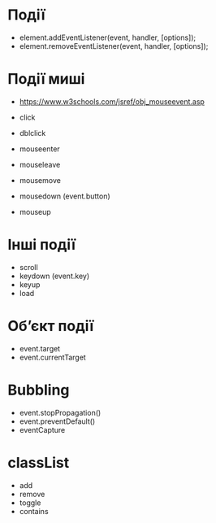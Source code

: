 # Події

-   element.addEventListener(event, handler, [options]);
-   element.removeEventListener(event, handler, [options]);

# Події миші

-   https://www.w3schools.com/jsref/obj_mouseevent.asp

-   click
-   dblclick

-   mouseenter
-   mouseleave
-   mousemove

-   mousedown (event.button)
-   mouseup

# Інші події

-   scroll
-   keydown (event.key)
-   keyup
-   load

# Об’єкт події

-   event.target
-   event.currentTarget

# Bubbling

-   event.stopPropagation()
-   event.preventDefault()
-   eventCapture

# classList

-   add
-   remove
-   toggle
-   contains

